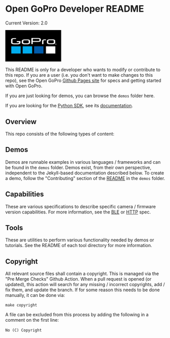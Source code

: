 # Open GoPro Developer README

Current Version: 2.0

<img src="https://raw.githubusercontent.com/gopro/OpenGoPro/gh-pages/assets/images/logos/logo.png" alt="GoPro Logo" style="width: 35%;"/>

This README is only for a developer who wants to modify or contribute to this repo. If you are a user (i.e.
you don't want to make changes to this repo), see the Open GoPro [Github Pages site](https://gopro.github.io/OpenGoPro/)
for specs and getting started with Open GoPro.

If you are just looking for demos, you can browse the `demos` folder here.

If you are looking for the [Python SDK](https://pypi.org/project/open_gopro/),
see its [documentation](https://gopro.github.io/OpenGoPro/python_sdk/).

## Overview

This repo consists of the following types of content:

## Demos

Demos are runnable examples in various languages / frameworks and can be found in the `demos` folder. Demos exist,
from their own perspective, independent to the Jekyll-based documentation described below. To create a demo,
follow the "Contributing" section of the [README](demos/README.md) in the `demos` folder.

## Capabilities

These are various specifications to describe specific camera / firmware version capabilities. For more information,
see the [BLE](https://gopro.github.io/OpenGoPro/ble/features/settings.html#camera-capabilities) or
[HTTP](https://gopro.github.io/OpenGoPro/http#tag/settings) spec.

## Tools

These are utilities to perform various functionality needed by demos or tutorials. See the README of each tool
directory for more information.

## Copyright

All relevant source files shall contain a copyright. This is managed via the "Pre Merge Checks" Github Action.
When a pull request is opened (or updated), this action will search for any missing / incorrect copyrights,
add / fix them, and update the branch. If for some reason this needs to be done manually, it can be done via:

```
make copyright
```

A file can be excluded from this process by adding the following in a comment on the first line:

`No (C) Copyright`
